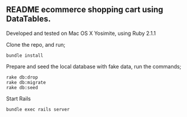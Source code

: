 ## README ecommerce shopping cart using DataTables.

Developed and tested on Mac OS X Yosimite, using Ruby 2.1.1

Clone the repo, and run;

    bundle install

Prepare and seed the local database with fake data, run the commands;

    rake db:drop
    rake db:migrate
    rake db:seed

Start Rails

    bundle exec rails server

